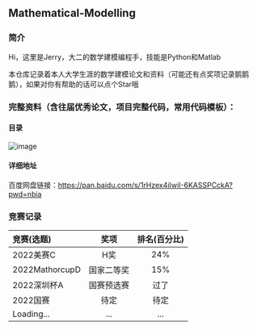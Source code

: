 ## Mathematical-Modelling

### 简介

Hi，这里是Jerry，大二的数学建模编程手，技能是Python和Matlab

本仓库记录着本人大学生涯的数学建模论文和资料（可能还有点奖项记录鹅鹅鹅），如果对你有帮助的话可以点个Star哦

### 完整资料（含往届优秀论文，项目完整代码，常用代码模板）：

#### 目录
![image](https://user-images.githubusercontent.com/88324880/185614685-227ecdcc-5b34-468e-ae22-05f611930b5c.png)

#### 详细地址

百度网盘链接：https://pan.baidu.com/s/1rHzex4iIwiI-6KASSPCckA?pwd=nbia 

### 竞赛记录


| 竞赛(选题)      | 奖项 | 排名(百分比)     |
| :---        |    :----:   |         :----:|
| 2022美赛C      | H奖       | 24%   |
| 2022MathorcupD   | 国家二等奖 | 15%     |
| 2022深圳杯A   | 国赛预选赛 | 过了     |
| 2022国赛   | 待定 | 待定     |
| Loading...   | ... | ...    |
